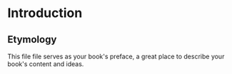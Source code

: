 # Introduction

## Etymology

This file file serves as your book's preface, a great place to describe your book's content and ideas.

